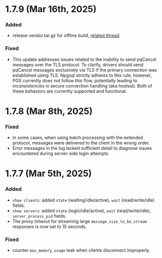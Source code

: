 # 1.7.9 (Mar 16th, 2025)

### Added

- release vendor.tar.gz for offline build, [related thread](https://www.postgresql.org/message-id/flat/CAMp%2BueYqZNwA5SnZV3-iPOyrmQwnwabyMNMOsu-Rq0sLAa2b0g%40mail.gmail.com).

### Fixed

- This update addresses issues related to the inability to send pqCancel messages over the TLS protocol. 
To clarify, drivers should send pqCancel messages exclusively via TLS if the primary connection was established using TLS.
Npgsql strictly adheres to this rule, however, PGX currently does not follow this flow, potentially leading to inconsistencies in secure connection handling (aka hostssl).
Both of these behaviors are currently supported and functional.


# 1.7.8 (Mar 8th, 2025)

### Fixed

- In some cases, when using batch processing with the extended protocol, messages were delivered to the client in the wrong order.
- Error messages in the log lacked sufficient detail to diagnose issues encountered during server-side login attempts.

# 1.7.7 (Mar 5th, 2025)

### Added

- `show clients`: added `state` (waiting/idle/active), `wait` (read/write/idle) fields.
- `show servers`: added `state` (login/idle/active), `wait` (read/write/idle), `server_process_pid` fields.
- The proxy timeout for streaming large `message_size_to_be_stream` responses is now set to 15 seconds.

### Fixed

- counter `max_memory_usage` leak when clients disconnect improperly.
